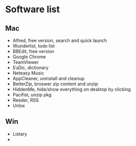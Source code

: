 # Software list

## Mac
* Alfred, free version, search and quick launch
* Wunderlist, todo list
* BBEdit, free version
* Google Chrome
* TeamViewer
* EuDic, dictionary
* Neteasy Music
* AppCleaner, uninstall and cleanup
* BetterZip, broswer zip content and unzip
* HiddenMe, hide/show everything on desktop by clicking
* Pacifist, unzip pkg
* Reeder, RSS
* Unlox

## Win
* Listary
* 

